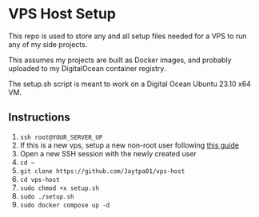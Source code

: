 # VPS Host Setup

This repo is used to store any and all setup files needed for a VPS to run any of my side projects.

This assumes my projects are built as Docker images, and probably uploaded to my DigitalOcean container registry.

The setup.sh script is meant to work on a Digital Ocean Ubuntu 23.10 x64 VM.

## Instructions

1. `ssh root@YOUR_SERVER_UP`
1. If this is a new vps, setup a new non-root user following [this guide](https://www.digitalocean.com/community/tutorials/initial-server-setup-with-ubuntu#step-2-creating-a-new-user)
1. Open a new SSH session with the newly created user
1. `cd ~`
1. `git clone https://github.com/Jaytpa01/vps-host`
1. `cd vps-host`
1. `sudo chmod +x setup.sh`
1. `sudo ./setup.sh`
1. `sudo docker compose up -d`
